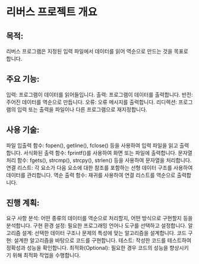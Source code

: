 # 리버스 프로젝트 개요

## 목적:

리버스 프로그램은 지정된 입력 파일에서 데이터를 읽어 역순으로 만드는 것을 목표로 합니다.

## 주요 기능:

입력: 프로그램이 데이터를 읽어들입니다.
출력: 프로그램이 데이터를 출력합니다.
반전: 주어진 데이터를 역순으로 만듭니다.
오류: 오류 메시지를 출력합니다.
리디렉션: 프로그램의 입력 또는 출력을 파일이나 다른 프로그램으로 재지정합니다.

## 사용 기술:

파일 입출력 함수: fopen(), getline(), fclose() 등을 사용하여 입력 파일을 읽고 출력합니다.
서식화된 출력 함수: fprintf()를 사용하여 화면 또는 파일에 출력합니다.
문자열 처리 함수: fgets(), strcmp(), strcpy(), strlen() 등을 사용하여 문자열을 처리합니다.
연결 리스트: 각 요소가 다음 요소에 대한 참조를 포함하는 선형 데이터 구조를 사용하여 데이터를 관리합니다.
역순 출력 함수: 재귀를 사용하여 연결 리스트를 역순으로 출력합니다.

## 진행 계획:

요구 사항 분석: 어떤 종류의 데이터를 역순으로 처리할지, 어떤 방식으로 구현할지 등을 분석합니다.
구현 환경 설정: 필요한 프로그래밍 언어나 도구를 선택하고 설정합니다.
알고리즘 설계: 선택한 데이터 구조나 문제의 특성에 맞는 알고리즘을 설계합니다.
코드 구현: 설계한 알고리즘을 바탕으로 코드를 구현합니다.
테스트: 작성한 코드를 테스트하여 정확성과 성능을 확인합니다.
최적화(Optional): 필요한 경우 코드의 성능을 향상시키기 위해 최적화 작업을 수행합니다.
